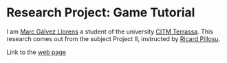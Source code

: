 ﻿# Research Project: Game Tutorial 


I am [Marc Gálvez Llorens](https://github.com/optus23) a student of the university [CITM Terrassa](https://www.citm.upc.edu/). This research comes out from the subject Project II, instructed by [Ricard Pillosu](https://github.com/d0n3val).

Link to the [web page](https://optus23.github.io/Game-Tutorial---Research-Project/)

